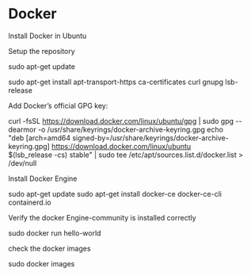 # Docker



Install Docker in Ubuntu

Setup the repository

sudo apt-get update

sudo apt-get install apt-transport-https ca-certificates curl gnupg lsb-release



Add Docker’s official GPG key:

curl -fsSL https://download.docker.com/linux/ubuntu/gpg | sudo gpg --dearmor -o /usr/share/keyrings/docker-archive-keyring.gpg
echo \
  "deb [arch=amd64 signed-by=/usr/share/keyrings/docker-archive-keyring.gpg] https://download.docker.com/linux/ubuntu \
  $(lsb_release -cs) stable" | sudo tee /etc/apt/sources.list.d/docker.list > /dev/null



Install Docker Engine

sudo apt-get update
sudo apt-get install docker-ce docker-ce-cli containerd.io



Verify the docker Engine-community is installed correctly
 
sudo docker run hello-world


check the docker images

sudo docker images

